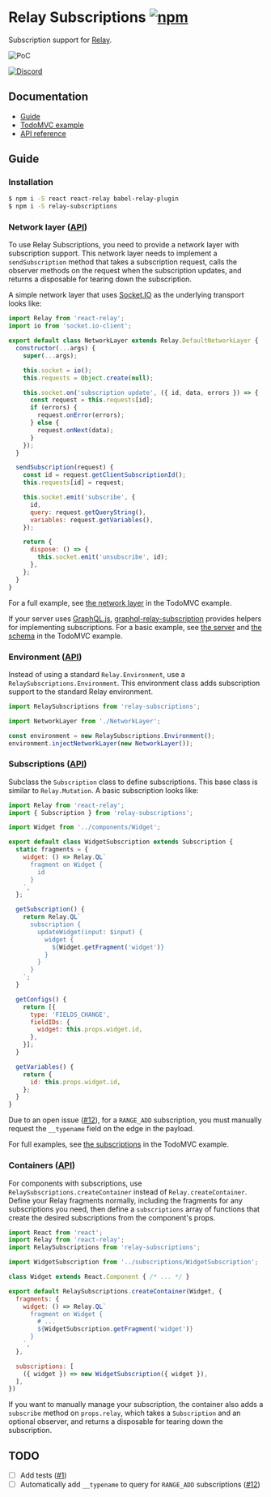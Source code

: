 # Relay Subscriptions [![npm][npm-badge]][npm]

Subscription support for [Relay](http://facebook.github.io/relay/).

![PoC](http://g.recordit.co/zZfGNmYJTr.gif)

[![Discord][discord-badge]][discord]

## Documentation

- [Guide](#guide)
- [TodoMVC example](examples/todo)
- [API reference](docs/API.md)

## Guide

### Installation

```sh
$ npm i -S react react-relay babel-relay-plugin
$ npm i -S relay-subscriptions
```

### Network layer ([API](docs/API.md#network-layer))

To use Relay Subscriptions, you need to provide a network layer with subscription support. This network layer needs to implement a `sendSubscription` method that takes a subscription request, calls the observer methods on the request when the subscription updates, and returns a disposable for tearing down the subscription.

A simple network layer that uses [Socket.IO](http://socket.io/) as the underlying transport looks like:

```js
import Relay from 'react-relay';
import io from 'socket.io-client';

export default class NetworkLayer extends Relay.DefaultNetworkLayer {
  constructor(...args) {
    super(...args);

    this.socket = io();
    this.requests = Object.create(null);

    this.socket.on('subscription update', ({ id, data, errors }) => {
      const request = this.requests[id];
      if (errors) {
        request.onError(errors);
      } else {
        request.onNext(data);
      }
    });
  }

  sendSubscription(request) {
    const id = request.getClientSubscriptionId();
    this.requests[id] = request;

    this.socket.emit('subscribe', {
      id,
      query: request.getQueryString(),
      variables: request.getVariables(),
    });

    return {
      dispose: () => {
        this.socket.emit('unsubscribe', id);
      },
    };
  }
}
```

For a full example, see [the network layer](examples/todo/js/NetworkLayer.js) in the TodoMVC example.

If your server uses [GraphQL.js](https://github.com/graphql/graphql-js), [graphql-relay-subscription](https://github.com/taion/graphql-relay-subscription) provides helpers for implementing subscriptions. For a basic example, see [the server](examples/todo/server.js) and [the schema](examples/todo/data/schema.js) in the TodoMVC example.

### Environment ([API](docs/API.md#relaysubscriptionsenvironment))

Instead of using a standard `Relay.Environment`, use a `RelaySubscriptions.Environment`. This environment class adds subscription support to the standard Relay environment.

```js
import RelaySubscriptions from 'relay-subscriptions';

import NetworkLayer from './NetworkLayer';

const environment = new RelaySubscriptions.Environment();
environment.injectNetworkLayer(new NetworkLayer());
```

### Subscriptions ([API](docs/API.md#subscription))

Subclass the `Subscription` class to define subscriptions. This base class is similar to `Relay.Mutation`. A basic subscription looks like:

```js
import Relay from 'react-relay';
import { Subscription } from 'relay-subscriptions';

import Widget from '../components/Widget';

export default class WidgetSubscription extends Subscription {
  static fragments = {
    widget: () => Relay.QL`
      fragment on Widget {
        id
      }
    `,
  };

  getSubscription() {
    return Relay.QL`
      subscription {
        updateWidget(input: $input) {
          widget {
            ${Widget.getFragment('widget')}
          }
        }
      }
    `;
  }

  getConfigs() {
    return [{
      type: 'FIELDS_CHANGE',
      fieldIDs: {
        widget: this.props.widget.id,
      },
    }];
  }

  getVariables() {
    return {
      id: this.props.widget.id,
    };
  }
}
```

Due to an open issue ([#12]), for a `RANGE_ADD` subscription, you must manually request the `__typename` field on the edge in the payload.

For full examples, see [the subscriptions](examples/todo/js/subscriptions) in the TodoMVC example.

### Containers ([API](docs/API.md#relaysubscriptionscreatecontainer))

For components with subscriptions, use `RelaySubscriptions.createContainer` instead of `Relay.createContainer`. Define your Relay fragments normally, including the fragments for any subscriptions you need, then define a `subscriptions` array of functions that create the desired subscriptions from the component's props.

```js
import React from 'react';
import Relay from 'react-relay';
import RelaySubscriptions from 'relay-subscriptions';

import WidgetSubscription from '../subscriptions/WidgetSubscription';

class Widget extends React.Component { /* ... */ }

export default RelaySubscriptions.createContainer(Widget, {
  fragments: {
    widget: () => Relay.QL`
      fragment on Widget {
        # ...
        ${WidgetSubscription.getFragment('widget')}
      }
    `,
  },

  subscriptions: [
    ({ widget }) => new WidgetSubscription({ widget }),
  ],
})
```

If you want to manually manage your subscription, the container also adds a `subscribe` method on `props.relay`, which takes a `Subscription` and an optional observer, and returns a disposable for tearing down the subscription.

## TODO

- [ ] Add tests ([#1])
- [ ] Automatically add `__typename` to query for `RANGE_ADD` subscriptions ([#12])

[#1]: https://github.com/edvinerikson/relay-subscriptions/issues/1
[#12]: https://github.com/edvinerikson/relay-subscriptions/issues/12

[npm-badge]: https://img.shields.io/npm/v/relay-subscriptions.svg
[npm]: https://www.npmjs.org/package/relay-subscriptions

[discord-badge]: https://img.shields.io/badge/Discord-join%20chat%20%E2%86%92-738bd7.svg
[discord]: https://discord.gg/0ZcbPKXt5bX40xsQ
